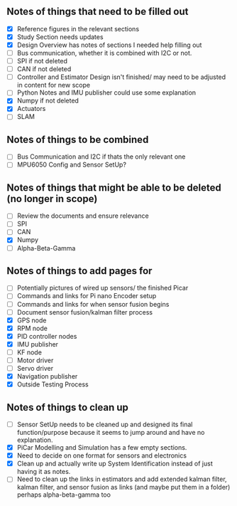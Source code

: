 
## Notes of things that need to be filled out
- [x] Reference figures in the relevant sections
- [x] Study Section needs updates
- [x] Design Overview has notes of sections I needed help filling out
- [ ] Bus communication, whether it is combined with I2C or not.
- [ ] SPI if not deleted
- [ ] CAN if not deleted
- [ ] Controller and Estimator Design isn't finished/ may need to be adjusted in content for new scope
- [ ] Python Notes and IMU publisher could use some explanation
- [x] Numpy if not deleted
- [x] Actuators
- [ ] SLAM

## Notes of things to be combined
- [ ] Bus Communication and I2C if thats the only relevant one
- [ ] MPU6050 Config and Sensor SetUp?

## Notes of things that might be able to be deleted (no longer in scope)
- [ ] Review the documents and ensure relevance
- [ ] SPI
- [ ] CAN
- [x] Numpy
- [ ] Alpha-Beta-Gamma 

## Notes of things to add pages for
- [ ] Potentially pictures of wired up sensors/ the finished Picar
- [ ] Commands and links for Pi nano Encoder setup
- [ ] Commands and links for when sensor fusion begins
- [ ] Document sensor fusion/kalman filter process
- [x] GPS node
- [x] RPM node
- [x] PID controller nodes
- [x] IMU publisher
- [ ] KF node
- [ ] Motor driver
- [ ] Servo driver
- [x] Navigation publisher
- [x] Outside Testing Process

## Notes of things to clean up
- [ ] Sensor SetUp needs to be cleaned up and designed its final function/purpose because it seems to jump around and have no explanation.
- [x] PiCar Modelling and Simulation has a few empty sections.
- [x] Need to decide on one format for sensors and electronics
- [x] Clean up and actually write up System Identification instead of just having it as notes.
- [ ] Need to clean up the links in estimators and add extended kalman filter, kalman filter, and sensor fusion as links (and maybe put them in a folder) perhaps alpha-beta-gamma too
